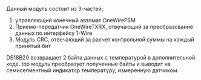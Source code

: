 Данный модуль состоит из 3-частей: 
1. управляющий конечный автомат OneWireFSM
2. Приемо-передатчик OneWireTXRX,
   отвечающий за преобразование данных по
   интерфейсу 1-Wire
3. Модуль CRC, отвечающий за расчет
   контрольной суммы на каждый принятый бит

DS18B20 возвращает 2 байта данных с 
температурой в дополнительной коде. 
top модуль преобразует полученные байты 
и выводит на семисегментный индикатор 
температуру, измеренную датчиком. 
